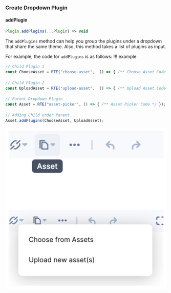### Create Dropdown Plugin
#### addPlugin
```ts
Plugin.addPlugins(...Plugin) => void
```
The `addPlugins` method can help you group the plugins under a dropdown that share the same theme. Also, this method takes a list of plugins as input. 


For example, the code for `addPlugins` is as follows:
!!! example
    
```ts hl_lines="11"
// Child Plugin 1
const ChooseAsset = RTE("choose-asset",  () => { /** Choose Asset Code   */ });

// Child Plugin 2
const UploadAsset = RTE("upload-asset",  () => { /** Upload Asset Code   */ });

// Parent Dropdown Plugin
const Asset = RTE("asset-picker", () => { /** Asset Picker Code */ });

// Adding Child under Parent
Asset.addPlugins(ChooseAsset, UploadAsset);
```

![dropdown-example](img/dropdown/dropdown.jpg "Dropdown Example")